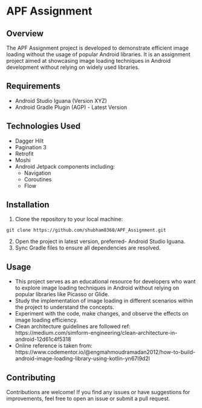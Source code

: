 
<!DOCTYPE html>
<html lang="en">
<head>
    <meta charset="UTF-8">
    <meta name="viewport" content="width=device-width, initial-scale=1.0">
    <title>APF Assignment</title>
</head>
<body>

<h1>APF Assignment</h1>

<h2>Overview</h2>

<p>The APF Assignment project is developed to demonstrate efficient image loading without the usage of popular Android libraries. It is an assignment project aimed at showcasing image loading techniques in Android development without relying on widely used libraries.</p>

<h2>Requirements</h2>

<ul>
    <li>Android Studio Iguana (Version XYZ)</li>
    <li>Android Gradle Plugin (AGP) - Latest Version</li>
</ul>

<h2>Technologies Used</h2>

<ul>
    <li>Dagger Hilt</li>
    <li>Pagination 3</li>
    <li>Retrofit</li>
    <li>Moshi</li>
    <li>Android Jetpack components including:
        <ul>
            <li>Navigation</li>
            <li>Coroutines</li>
            <li>Flow</li>
        </ul>
    </li>
</ul>

<h2>Installation</h2>

<ol>
    <li>Clone the repository to your local machine:</li>
</ol>

<pre><code>git clone https://github.com/shubham8360/APF_Assignment.git</code></pre>

<ol start="2">
    <li>Open the project in latest version, preferred- Android Studio Iguana.</li>
    <li>Sync Gradle files to ensure all dependencies are resolved.</li>
</ol>

<h2>Usage</h2>

<ul>
    <li>This project serves as an educational resource for developers who want to explore image loading techniques in Android without relying on popular libraries like Picasso or Glide.</li>
    <li>Study the implementation of image loading in different scenarios within the project to understand the concepts.</li>
    <li>Experiment with the code, make changes, and observe the effects on image loading efficiency.</li>
    <li>Clean architecture guidelines are followed ref: https://medium.com/simform-engineering/clean-architecture-in-android-12d61c4f5318</li>
    <li>Online reference is taken from:  https://www.codementor.io/@engmahmoudramadan2012/how-to-build-android-image-loading-library-using-kotlin-yn67l9d2l</li>
</ul>

<h2>Contributing</h2>

<p>Contributions are welcome! If you find any issues or have suggestions for improvements, feel free to open an issue or submit a pull request.</p>


</body>
</html>
